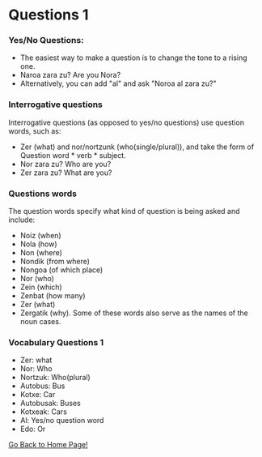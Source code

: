 # ​Questions 1

### Yes/No Questions:

*   The easiest way to make a question is to change the tone to a rising one.
*   Naroa zara zu? Are you Nora?
*   Alternatively, you can add "al" and ask "Noroa al zara zu?"

### Interrogative questions

Interrogative questions (as opposed to yes/no questions) use question words, such as:
* Zer (what) and nor/nortzunk (who(single/plural)), and take the form of Question word * verb *
subject.
* Nor zara zu? Who are you?
* Zer zara zu? What are you?

### Questions words

The question words specify what kind of question is being asked and include:
* Noiz (when)
* Nola (how)
* Non (where)
* Nondik (from where)
* Nongoa (of which place)
* Nor (who)
* Zein (which)
* Zenbat (how many)
* Zer (what)
* Zergatik (why).
Some of these words also serve as the names of the noun cases.

### Vocabulary Questions 1

*   Zer: what
*   Nor: Who
*   Nortzuk: Who(plural)
*   Autobus: Bus
*   Kotxe: Car
*   Autobusak: Buses
*   Kotxeak: Cars
*   Al: Yes/no question word
*   Edo: Or

[ Go Back to Home Page!](..)
